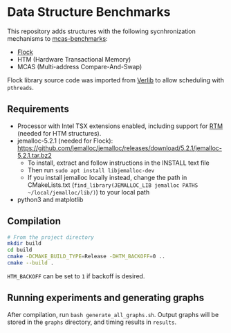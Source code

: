 
# Data Structure Benchmarks

This repository adds structures with the following sycnhronization mechanisms to [mcas-benchmarks](https://github.com/kankava/mcas-benchmarks):

- [Flock](https://github.com/cmuparlay/flock)
- HTM (Hardware Transactional Memory)
- MCAS (Multi-address Compare-And-Swap)

Flock library source code was imported from [Verlib](https://github.com/cmuparlay/verlib/tree/main/include/flock) to allow scheduling with `pthreads`.

## Requirements

- Processor with Intel TSX extensions enabled, including support for [RTM](https://www.intel.com/content/www/us/en/docs/cpp-compiler/developer-guide-reference/2021-8/restricted-transactional-memory-overview.html) (needed for HTM structures).
- jemalloc-5.2.1 (needed for Flock): <https://github.com/jemalloc/jemalloc/releases/download/5.2.1/jemalloc-5.2.1.tar.bz2>
  - To install, extract and follow instructions in the INSTALL text file
  - Then run ```sudo apt install libjemalloc-dev```
  - If you install jemalloc locally instead, change the path in CMakeLists.txt (`find_library(JEMALLOC_LIB jemalloc PATHS ~/local/jemalloc/lib/)`) to your local path
- python3 and matplotlib

## Compilation

```sh
# From the project directory
mkdir build
cd build
cmake -DCMAKE_BUILD_TYPE=Release -DHTM_BACKOFF=0 ..
cmake --build .
```

`HTM_BACKOFF` can be set to `1` if backoff is desired.

## Running experiments and generating graphs

After compilation, run `bash generate_all_graphs.sh`. Output graphs will be stored in the `graphs` directory, and timing results in `results`.
